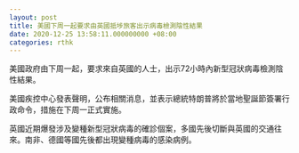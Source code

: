 ```yaml
---
layout: post
title: 美國下周一起要求由英國抵埗旅客出示病毒檢測陰性結果
date: 2020-12-25 13:58:11.000000000 +08:00
categories: rthk
---
```


美國政府由下周一起，要求來自英國的人士，出示72小時內新型冠狀病毒檢測陰性結果。

美國疾控中心發表聲明，公布相關消息，並表示總統特朗普將於當地聖誕節簽署行政命令，措施在下周一正式實施。

英國近期爆發涉及變種新型冠狀病毒的確診個案，多國先後切斷與英國的交通往來。南非、德國等國先後都出現變種病毒的感染病例。
